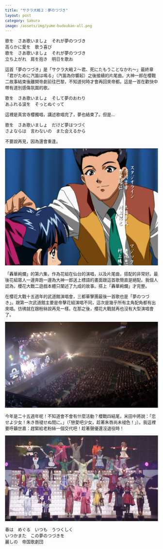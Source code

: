 ```yaml
---
title: "サクラ大戦２：夢のつづき"
layout: post
category: Sakura
image: /assets/img/yume-budoukan-all.png
---
```


歌を　さあ歌いましょ　それが夢のつづき<br>
高らかに愛を　歌う喜び<br>
歌を　さあ歌いましょ　それが夢のつづき<br>
立ち上がれ　肩を抱き　明日を歌お<br>

這首「夢のつづき」是「サクラ大戦２～君、死にたもうことなかれ～」最終章「君がために汽笛は鳴る」（汽笛為你響起）之後接續的片尾曲。大神一郎在櫻戰二故事結束後離開帝劇前往巴黎，不知道何時才會再回來帝都。這是一首在歡快中帶有道別感傷氛圍的歌。

歌を　さあ歌いましょ　そして夢のおわり<br>
あふれる涙を　そっとぬぐって<br>

這裡是真宮寺櫻獨唱，講述歌唱完了，夢也結束了。但是...

歌を　さあ歌いましょ　だけど夢はつづく<br>さよならは　言わないの　また会えるから<br>

不要說再見，因為還會重逢。

![夢のつづき](/assets/img/yumenotuduki.jpg)

「轟華絢爛」的第六集，作為花組在仙台的演唱，以及片尾曲，搭配的非常好。最後花組眾人一邊奔跑一邊為大神一郎送上標語的畫面跟這首歌簡直是絕配。我個人認為，櫻花大戰二遊戲本體只闡述了九成的故事。搭上「轟華絢爛」才完整。

在櫻花大戰十五週年的武道館演唱會，三都華擊團最後一首歌也是「夢のつづき」。跟第一次武道館主要是帝擊花組演唱不同，這次是幾乎所有主角配角都有出來唱。彷彿就在跟粉絲說再見一樣。在那之後，櫻花大戰就再也沒有大型演唱會了。

![武道館](/assets/img/yume-budoukan-crowd.png)

今年是二十五週年呢！不知道會不會有什麼活動？櫻戰四結尾，米田中將說：「恋せよ少女！朱き唇褪せぬ間に。」（「戀愛吧少女，趁著朱唇尚未褪色！」）。我這裡要呼籲世嘉：趕緊給老粉絲一個交代吧！趁著聲優還沒退役時！

![春去、春再來](/assets/img/yume-budoukan-all.png)

春は　めぐる　いつも　うつくしく<br>
いつかまた　この夢のつづきを<br>
麗しの　帝国歌劇団
